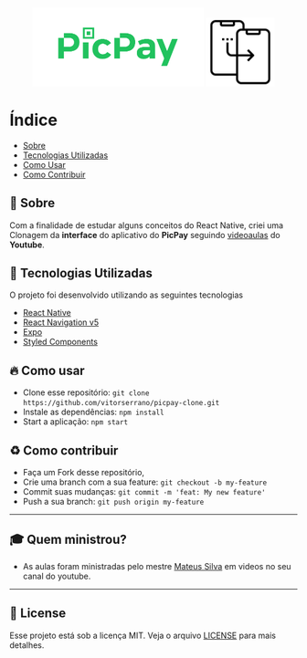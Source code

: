 <h4 align="center">
    <img alt="PicPay" title="#picPay" width="300px" src=".github/PicPay.png" />
    <img alt="PicPay" title="#picPay" width="120px" src=".github/Clone.png" />
</h4>

# Índice

- [Sobre](#sobre)
- [Tecnologias Utilizadas](#tecnologias-utilizadas)
- [Como Usar](#como-usar)
- [Como Contribuir](#como-contribuir)

<a id="sobre"></a>
## :bookmark: Sobre 

Com a finalidade de estudar alguns conceitos do React Native, criei uma Clonagem da <b>interface</b> do aplicativo do <b>PicPay</b> seguindo [videoaulas](https://www.youtube.com/watch?v=0CraBZHejKI&t=1s) do <b>Youtube</b>.

<a id="tecnologias-utilizadas"></a>
## :rocket: Tecnologias Utilizadas

O projeto foi desenvolvido utilizando as seguintes tecnologias

- [React Native](https://reactnative.dev/)
- [React Navigation v5](https://reactnavigation.org/)
- [Expo](https://expo.io/)
- [Styled Components](https://styled-components.com/)

<a id="como-usar"></a>
## :fire: Como usar

- Clone esse repositório: `git clone https://github.com/vitorserrano/picpay-clone.git`
- Instale as dependências: `npm install` 
- Start a aplicação: `npm start`

<a id="como-contribuir"></a>
## :recycle: Como contribuir

- Faça um Fork desse repositório,
- Crie uma branch com a sua feature: `git checkout -b my-feature`
- Commit suas mudanças: `git commit -m 'feat: My new feature'`
- Push a sua branch: `git push origin my-feature`

---

## :mortar_board: Quem ministrou?

- As aulas foram ministradas pelo mestre [Mateus Silva](https://github.com/maateusilva) em videos no seu canal do youtube.

---

## :memo: License

Esse projeto está sob a licença MIT. Veja o arquivo [LICENSE](LICENSE) para mais detalhes.

